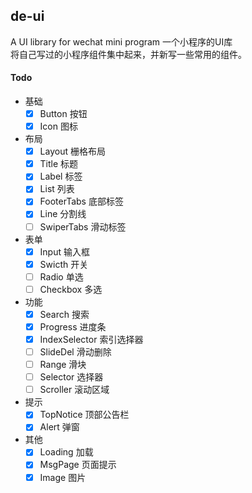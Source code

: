 ## de-ui
A UI library for wechat mini program 
一个小程序的UI库  
将自己写过的小程序组件集中起来，并新写一些常用的组件。

#### Todo

- 基础
    - [x] Button 按钮
    - [x] Icon 图标
- 布局
    - [x] Layout 栅格布局
    - [x] Title 标题
    - [x] Label 标签
    - [x] List 列表
    - [x] FooterTabs 底部标签
    - [x] Line 分割线
    - [ ] SwiperTabs 滑动标签
- 表单
    - [x] Input 输入框
    - [x] Swicth 开关
    - [ ] Radio 单选
    - [ ] Checkbox 多选
- 功能
    - [x] Search 搜索
    - [x] Progress 进度条
    - [x] IndexSelector 索引选择器
    - [ ] SlideDel 滑动删除
    - [ ] Range 滑块
    - [ ] Selector 选择器
    - [ ] Scroller 滚动区域
- 提示
    - [x] TopNotice 顶部公告栏
    - [x] Alert 弹窗
- 其他
    - [x] Loading 加载
    - [x] MsgPage 页面提示
    - [x] Image 图片